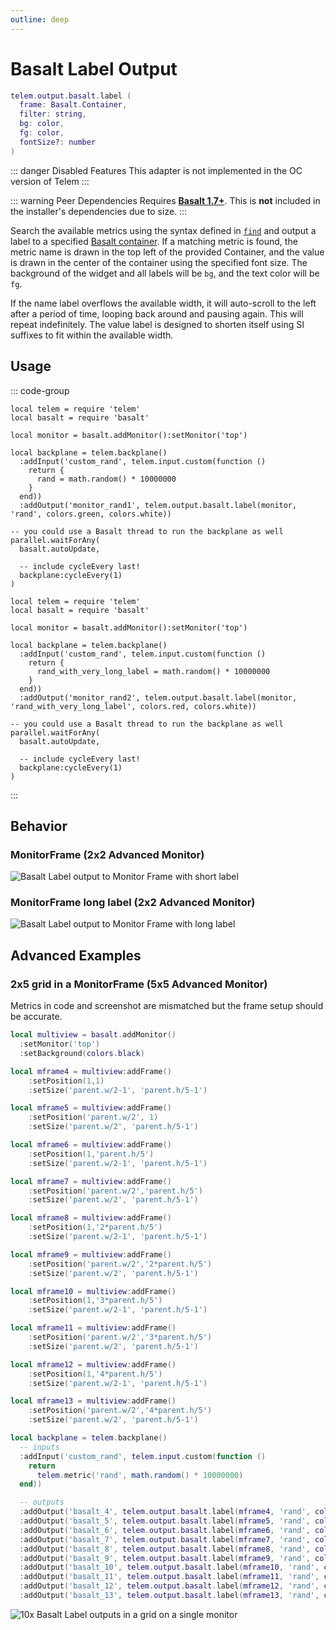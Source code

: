 ```yaml
---
outline: deep
---
```


# Basalt Label Output <Badge type="warning" text="beta" /> <RepoLink path="lib/output/basalt/LabelOutputAdapter.lua" />

```lua
telem.output.basalt.label (
  frame: Basalt.Container,
  filter: string,
  bg: color,
  fg: color,
  fontSize?: number
)
```

::: danger Disabled Features
This adapter is not implemented in the OC version of Telem
:::

::: warning Peer Dependencies
Requires **[Basalt 1.7+](https://basalt.madefor.cc/)**. This is **not** included in the installer's dependencies due to size.
:::

Search the available metrics using the syntax defined in [`find`](/reference/MetricCollection#find) and output a label to a specified [Basalt container](https://basalt.madefor.cc/#/objects/Container). If a matching metric is found, the metric name is drawn in the top left of the provided Container, and the value is drawn in the center of the container using the specified font size. The background of the widget and all labels will be `bg`, and the text color will be `fg`.

If the name label overflows the available width, it will auto-scroll to the left after a period of time, looping back around and pausing again. This will repeat indefinitely. The value label is designed to shorten itself using SI suffixes to fit within the available width.

<PropertiesTable
  :properties="[
    {
      name: 'frame',
      type: 'Basalt.Container',
      default: 'nil',
      description: 'Container to draw in. While any Container subtype should work, specify a Frame, BaseFrame, MonitorFrame, or Flexbox for best results.'
    },
    {
      name: 'filter',
      type: 'string',
      default: 'nil',
      description: 'Filter to match against Metric elements'
    },
    {
      name: 'bg',
      type: 'color',
      default: 'nil',
      description: 'Background color (colors.*)'
    },
    {
      name: 'fg',
      type: 'color',
      default: 'nil',
      description: 'Foreground color (colors.*)'
    },
    {
      name: 'fontSize',
      type: 'number',
      default: '2',
      description: 'Font size of metric value'
    }
  ]"
/>

## Usage

::: code-group
```lua{12} [MonitorFrame]
local telem = require 'telem'
local basalt = require 'basalt'

local monitor = basalt.addMonitor():setMonitor('top')

local backplane = telem.backplane()
  :addInput('custom_rand', telem.input.custom(function ()
    return {
      rand = math.random() * 10000000
    }
  end))
  :addOutput('monitor_rand1', telem.output.basalt.label(monitor, 'rand', colors.green, colors.white))

-- you could use a Basalt thread to run the backplane as well
parallel.waitForAny(
  basalt.autoUpdate,
  
  -- include cycleEvery last!
  backplane:cycleEvery(1)
)
```
```lua{12} [MonitorFrame long label]
local telem = require 'telem'
local basalt = require 'basalt'

local monitor = basalt.addMonitor():setMonitor('top')

local backplane = telem.backplane()
  :addInput('custom_rand', telem.input.custom(function ()
    return {
      rand_with_very_long_label = math.random() * 10000000
    }
  end))
  :addOutput('monitor_rand2', telem.output.basalt.label(monitor, 'rand_with_very_long_label', colors.red, colors.white))

-- you could use a Basalt thread to run the backplane as well
parallel.waitForAny(
  basalt.autoUpdate,
  
  -- include cycleEvery last!
  backplane:cycleEvery(1)
)
```
:::

## Behavior

### MonitorFrame (2x2 Advanced Monitor)

![Basalt Label output to Monitor Frame with short label](/assets/basalt-label-short.webp)

### MonitorFrame long label (2x2 Advanced Monitor)

![Basalt Label output to Monitor Frame with long label](/assets/basalt-label-long.webp)

## Advanced Examples

### 2x5 grid in a MonitorFrame (5x5 Advanced Monitor)

Metrics in code and screenshot are mismatched but the frame setup should be accurate.
    
```lua
local multiview = basalt.addMonitor()
  :setMonitor('top')
  :setBackground(colors.black)

local mframe4 = multiview:addFrame()
    :setPosition(1,1)
    :setSize('parent.w/2-1', 'parent.h/5-1')

local mframe5 = multiview:addFrame()
    :setPosition('parent.w/2', 1)
    :setSize('parent.w/2', 'parent.h/5-1')

local mframe6 = multiview:addFrame()
    :setPosition(1,'parent.h/5')
    :setSize('parent.w/2-1', 'parent.h/5-1')

local mframe7 = multiview:addFrame()
    :setPosition('parent.w/2','parent.h/5')
    :setSize('parent.w/2', 'parent.h/5-1')

local mframe8 = multiview:addFrame()
    :setPosition(1,'2*parent.h/5')
    :setSize('parent.w/2-1', 'parent.h/5-1')

local mframe9 = multiview:addFrame()
    :setPosition('parent.w/2','2*parent.h/5')
    :setSize('parent.w/2', 'parent.h/5-1')

local mframe10 = multiview:addFrame()
    :setPosition(1,'3*parent.h/5')
    :setSize('parent.w/2-1', 'parent.h/5-1')

local mframe11 = multiview:addFrame()
    :setPosition('parent.w/2','3*parent.h/5')
    :setSize('parent.w/2', 'parent.h/5-1')

local mframe12 = multiview:addFrame()
    :setPosition(1,'4*parent.h/5')
    :setSize('parent.w/2-1', 'parent.h/5-1')

local mframe13 = multiview:addFrame()
    :setPosition('parent.w/2','4*parent.h/5')
    :setSize('parent.w/2', 'parent.h/5-1')

local backplane = telem.backplane()
  -- inputs
  :addInput('custom_rand', telem.input.custom(function ()
    return
      telem.metric('rand', math.random() * 10000000)
  end))

  -- outputs
  :addOutput('basalt_4', telem.output.basalt.label(mframe4, 'rand', colors.black, colors.green))
  :addOutput('basalt_5', telem.output.basalt.label(mframe5, 'rand', colors.black, colors.red))
  :addOutput('basalt_6', telem.output.basalt.label(mframe6, 'rand', colors.black, colors.cyan))
  :addOutput('basalt_7', telem.output.basalt.label(mframe7, 'rand', colors.black, colors.white))
  :addOutput('basalt_8', telem.output.basalt.label(mframe8, 'rand', colors.black, colors.orange))
  :addOutput('basalt_9', telem.output.basalt.label(mframe9, 'rand', colors.black, colors.blue))
  :addOutput('basalt_10', telem.output.basalt.label(mframe10, 'rand', colors.black, colors.pink))
  :addOutput('basalt_11', telem.output.basalt.label(mframe11, 'rand', colors.black, colors.purple))
  :addOutput('basalt_12', telem.output.basalt.label(mframe12, 'rand', colors.black, colors.magenta))
  :addOutput('basalt_13', telem.output.basalt.label(mframe13, 'rand', colors.black, colors.lime))
```

![10x Basalt Label outputs in a grid on a single monitor](/assets/basalt-label-grid.png)